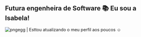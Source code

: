 ## Futura engenheira de Software  📚  Eu sou a Isabela!



![pngegg](https://user-images.githubusercontent.com/93232499/189041375-c3f9d2d8-0873-44f6-a626-420dd9c55f07.png) | Esttou atualizando o meu perfil aos poucos ☺️
